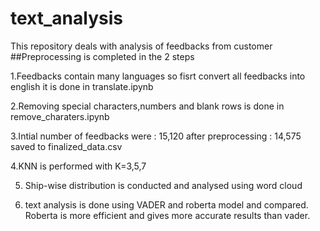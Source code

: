 # text_analysis
This repository deals with analysis of feedbacks from customer
##Preprocessing is completed in the 2 steps

1.Feedbacks contain many languages so fisrt convert all feedbacks into english it is done in translate.ipynb

2.Removing special characters,numbers and blank rows is done in remove_charaters.ipynb

3.Intial number of feedbacks were : 15,120 after preprocessing : 14,575 saved to finalized_data.csv

4.KNN is performed with K=3,5,7

5. Ship-wise distribution is conducted and analysed using word cloud

6. text analysis is done using VADER and roberta model and compared. Roberta is more efficient and gives more accurate results than vader.  

